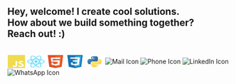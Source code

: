 ## Hey, welcome! I create cool solutions.<br>How about we build something together?<br>Reach out! :)

<div style="display: inline_block"><br>
  <!-- Technology Icons -->
  <img align="center" alt="Js" height="30" width="40" src="https://raw.githubusercontent.com/devicons/devicon/master/icons/javascript/javascript-plain.svg">
  <img align="center" alt="React" height="30" width="40" src="https://raw.githubusercontent.com/devicons/devicon/master/icons/react/react-original.svg">
  <img align="center" alt="HTML" height="30" width="40" src="https://raw.githubusercontent.com/devicons/devicon/master/icons/html5/html5-original.svg">
  <img align="center" alt="CSS" height="30" width="40" src="https://raw.githubusercontent.com/devicons/devicon/master/icons/css3/css3-original.svg">
  <img align="center" alt="Python" height="30" width="40" src="https://raw.githubusercontent.com/devicons/devicon/master/icons/python/python-original.svg">

  <!-- Contact Icons -->
  <a href="mailto:bc@inmotion.today" style="text-decoration: none;">
    <img align="center" alt="Mail Icon" height="30" width="30" src="https://img.icons8.com/ios-filled/50/000000/email.png">
  </a>
  <a href="tel:+351915542701" style="text-decoration: none;">
    <img align="center" alt="Phone Icon" height="30" width="30" src="https://img.icons8.com/ios-filled/50/000000/phone.png">
  </a>
  <a href="https://www.linkedin.com/company/inmotionc" style="text-decoration: none;">
    <img align="center" alt="LinkedIn Icon" height="30" width="30" src="https://img.icons8.com/ios-filled/50/000000/linkedin.png">
  </a>
  <a href="https://wa.me/351915542701" style="text-decoration: none;">
    <img align="center" alt="WhatsApp Icon" height="30" width="30" src="https://img.icons8.com/ios-filled/50/000000/whatsapp.png">
  </a>
</div>

